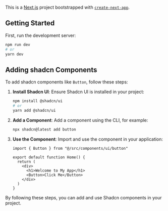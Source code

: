 This is a [Next.js](https://nextjs.org/) project bootstrapped with [`create-next-app`](https://github.com/vercel/next.js/tree/canary/packages/create-next-app).

## Getting Started

First, run the development server:

```bash
npm run dev
# or
yarn dev
```

## Adding shadcn Components

To add shadcn components like `Button`, follow these steps:

1. **Install Shadcn UI**:
   Ensure Shadcn UI is installed in your project:
   ```bash
   npm install @shadcn/ui
   # or
   yarn add @shadcn/ui
   ```

2. **Add a Component**:
   Add a component using the CLI, for example:
   ```bash
   npx shadcn@latest add button
   ```

3. **Use the Component**:
   Import and use the component in your application:
   ```typescript:wavee/src/app/page.tsx
   import { Button } from "@/src/components/ui/button"

   export default function Home() {
     return (
       <div>
         <h1>Welcome to My App</h1>
         <Button>Click Me</Button>
       </div>
     )
   }
   ```

By following these steps, you can add and use Shadcn components in your project.
